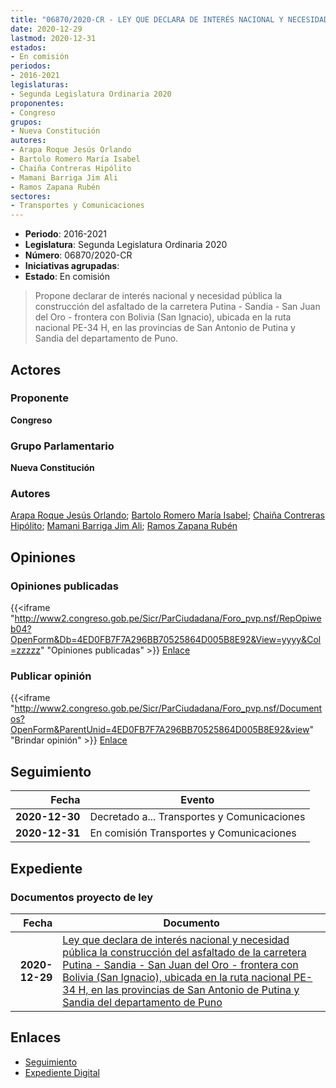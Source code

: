 ```yaml
---
title: "06870/2020-CR - LEY QUE DECLARA DE INTERÉS NACIONAL Y NECESIDAD PÚBLICA LA CONSTRUCCIÓN DEL ASFALTADO DE LA CARRETERA PUTINA - SANDIA - SAN JUAN DEL ORO - FRONTERA CON BOLIVIA (SAN IGNACIO), UBICADA EN LA RUTA NACIONAL PE-34 H, EN LA PROVINCIAS DE SAN ANTONIO DE PUTINA Y SANDIAI DEL DEPARTAMENTO DE PUNO"
date: 2020-12-29
lastmod: 2020-12-31
estados:
- En comisión
periodos:
- 2016-2021
legislaturas:
- Segunda Legislatura Ordinaria 2020
proponentes:
- Congreso
grupos:
- Nueva Constitución
autores:
- Arapa Roque Jesús Orlando
- Bartolo Romero María Isabel
- Chaiña Contreras Hipólito
- Mamani Barriga Jim Ali
- Ramos Zapana Rubén
sectores:
- Transportes y Comunicaciones
---
```

- **Periodo**: 2016-2021
- **Legislatura**: Segunda Legislatura Ordinaria 2020
- **Número**: 06870/2020-CR
- **Iniciativas agrupadas**: 
- **Estado**: En comisión

> Propone declarar de interés nacional y necesidad pública la construcción del asfaltado de la carretera Putina - Sandia - San Juan del Oro - frontera con Bolivia (San Ignacio), ubicada en la ruta nacional PE-34 H, en las provincias de San Antonio de Putina y Sandia del departamento de Puno.


## Actores

### Proponente

**Congreso**

### Grupo Parlamentario

**Nueva Constitución**

### Autores

[Arapa Roque Jesús Orlando](mailto:mailto:jarapa@congreso.gob.pe); [Bartolo Romero María Isabel](mailto:mailto:mbartolo@congreso.gob.pe); [Chaiña Contreras Hipólito](mailto:mailto:hchaina@congreso.gob.pe); [Mamani Barriga Jim Ali](mailto:mailto:jmamani@congreso.gob.pe); [Ramos Zapana Rubén](mailto:mailto:rramos@congreso.gob.pe)

## Opiniones

### Opiniones publicadas

{{<iframe "http://www2.congreso.gob.pe/Sicr/ParCiudadana/Foro_pvp.nsf/RepOpiweb04?OpenForm&Db=4ED0FB7F7A296BB70525864D005B8E92&View=yyyy&Col=zzzzz" "Opiniones publicadas" >}}
[Enlace](http://www2.congreso.gob.pe/Sicr/ParCiudadana/Foro_pvp.nsf/RepOpiweb04?OpenForm&Db=4ED0FB7F7A296BB70525864D005B8E92&View=yyyy&Col=zzzzz)

### Publicar opinión

{{<iframe "http://www2.congreso.gob.pe/Sicr/ParCiudadana/Foro_pvp.nsf/Documentos?OpenForm&ParentUnid=4ED0FB7F7A296BB70525864D005B8E92&view" "Brindar opinión" >}}
[Enlace](http://www2.congreso.gob.pe/Sicr/ParCiudadana/Foro_pvp.nsf/Documentos?OpenForm&ParentUnid=4ED0FB7F7A296BB70525864D005B8E92&view)


## Seguimiento

| Fecha | Evento |
|------:|--------|
| **2020-12-30** | Decretado a... Transportes y Comunicaciones |
| **2020-12-31** | En comisión Transportes y Comunicaciones |

## Expediente

### Documentos proyecto de ley

| Fecha | Documento |
|------:|-----------|
| **2020-12-29** | [Ley que declara de interés nacional y necesidad pública la construcción del asfaltado de la carretera Putina - Sandia - San Juan del Oro - frontera con Bolivia (San Ignacio), ubicada en la ruta nacional PE-34 H, en las provincias de San Antonio de Putina y Sandia del departamento de Puno](http://www.leyes.congreso.gob.pe/Documentos/2016_2021/Proyectos_de_Ley_y_de_Resoluciones_Legislativas/PL06870-20201229.pdf) |

## Enlaces

- [Seguimiento](http://www2.congreso.gob.pe/Sicr/TraDocEstProc/CLProLey2016.nsf/f7fff46988ca05b1052578e100829cc7/d36a7b579649d1300525864d0079b273?OpenDocument)
- [Expediente Digital](http://www2.congreso.gob.pe/Sicr/TraDocEstProc/Expvirt_2011.nsf/visbusqptramdoc1621/06870?opendocument)

